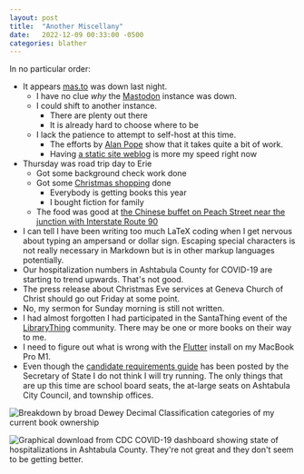 ```yaml
---
layout: post
title:  "Another Miscellany"
date:   2022-12-09 00:33:00 -0500
categories: blather
---
```

In no particular order:

* It appears [mas.to](https://mas.to) was down last night.
  * I have no clue *why* the [Mastodon](https://popey.com/blog/2022/11/find-your-twitter-friends-on-mastodon/) instance was down.
  * I could shift to another instance.
    * There are plenty out there
    * It is already hard to choose where to be
  * I lack the patience to attempt to self-host at this time.
    * The efforts by [Alan Pope](https://ubuntu.social/@popey) show that it takes quite a bit of work.
    * Having [a static site weblog](https://en.wikipedia.org/w/index.php?title=Static_site_generator&oldid=1125711762) is more my speed right now
* Thursday was road trip day to Erie
  * Got some background check work done
  * Got some [Christmas shopping](https://stores.barnesandnoble.com/store/2572) done
    * Everybody is getting books this year
    * I bought fiction for family
  * The food was good at [the Chinese buffet on Peach Street near the junction with Interstate Route 90](https://www.sssuperbuffet.com/)
* I can tell I have been writing too much LaTeX coding when I get nervous about typing an ampersand or dollar sign.  Escaping special characters is not really necessary in Markdown but is in other markup languages potentially.
* Our hospitalization numbers in Ashtabula County for COVID-19 are starting to trend upwards.  That's not good.
* The press release about Christmas Eve services at Geneva Church of Christ should go out Friday at some point.
* No, my sermon for Sunday morning is still not written.
* I had almost forgotten I had participated in the SantaThing event of the [LibraryThing](https://www.librarything.com/) community.  There may be one or more books on their way to me.
* I need to figure out what is wrong with the [Flutter](https://flutter.dev) install on my MacBook Pro M1.
* Even though the [candidate requirements guide](https://www.ohiosos.gov/globalassets/publications/election/2023_crg.pdf) has been posted by the Secretary of State I do not think I will try running.  The only things that are up this time are school board seats, the at-large seats on Ashtabula City Council, and township offices.

![Breakdown by broad Dewey Decimal Classification categories of my current book ownership]({{site.url}}/img/ddc-20221209.jpg)

![Graphical download from CDC COVID-19 dashboard showing state of hospitalizations in Ashtabula County.  They're not great and they don't seem to be getting better.]({{site.url}}/img/hospitalizations-snapshot-20221209.png)
